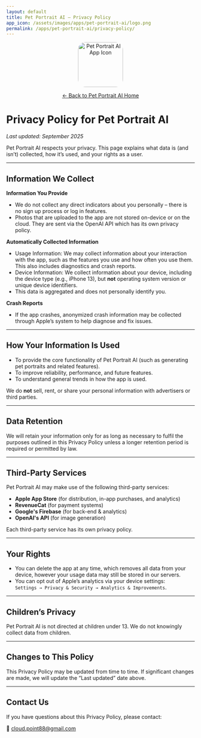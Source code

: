 ```yaml
---
layout: default
title: Pet Portrait AI – Privacy Policy
app_icon: /assets/images/apps/pet-portrait-ai/logo.png
permalink: /apps/pet-portrait-ai/privacy-policy/
---
```


<p align="center">
    <img src="{{ page.app_icon }}" alt="Pet Portrait AI App Icon" width="120" height="120" style="border-radius: 20px;">
</p>

<p align="center">
    <a href="/apps/pet-portrait-ai/">← Back to Pet Portrait AI Home</a>
</p>

# Privacy Policy for Pet Portrait AI

_Last updated: September 2025_

Pet Portrait AI respects your privacy. This page explains what data is (and isn’t) collected, how it’s used, and your rights as a user.

---

## Information We Collect

**Information You Provide**
- We do not collect any direct indicators about you personally – there is no sign up process or log in features.
- Photos that are uploaded to the app are not stored on-device or on the cloud. They are sent via the OpenAI API which has its own privacy policy.

**Automatically Collected Information**
- Usage Information: We may collect information about your interaction with the app, such as the features you use and how often you use them. This also includes diagnostics and crash reports.
- Device Information: We collect information about your device, including the device type (e.g., iPhone 13), but **not** operating system version or unique device identifiers.
- This data is aggregated and does not personally identify you.

**Crash Reports**  
- If the app crashes, anonymized crash information may be collected through Apple’s system to help diagnose and fix issues.

---

## How Your Information Is Used

- To provide the core functionality of Pet Portrait AI (such as generating pet portraits and related features).
- To improve reliability, performance, and future features.
- To understand general trends in how the app is used.

We do **not** sell, rent, or share your personal information with advertisers or third parties.

---

## Data Retention

We will retain your information only for as long as necessary to fulfil the purposes outlined in this Privacy Policy unless a longer retention period is required or permitted by law.

---

## Third-Party Services

Pet Portrait AI may make use of the following third-party services:

- **Apple App Store** (for distribution, in-app purchases, and analytics)
- **RevenueCat** (for payment systems)
- **Google's Firebase** (for back-end & analytics)
- **OpenAI's API** (for image generation)

Each third-party service has its own privacy policy.

---

## Your Rights

- You can delete the app at any time, which removes all data from your device, however your usage data may still be stored in our servers.
- You can opt out of Apple’s analytics via your device settings:  
  `Settings → Privacy & Security → Analytics & Improvements`.

---

## Children’s Privacy

Pet Portrait AI is not directed at children under 13. We do not knowingly collect data from children.

---

## Changes to This Policy

This Privacy Policy may be updated from time to time. If significant changes are made, we will update the “Last updated” date above.

---

## Contact Us

If you have questions about this Privacy Policy, please contact:

📧 [cloud.point88@gmail.com](mailto:cloud.point88@gmail.com)
